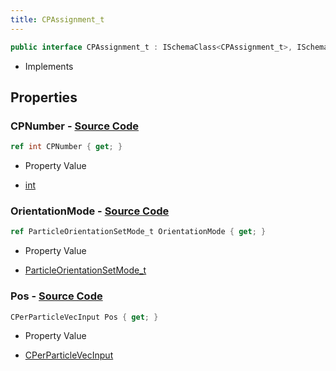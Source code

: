 ```yaml
---
title: CPAssignment_t
---
```


```csharp
public interface CPAssignment_t : ISchemaClass<CPAssignment_t>, ISchemaField, ISchemaClass, INativeHandle
```

- Implements

## Properties

### **CPNumber** - [Source Code](https://github.com/swiftly-solution/swiftlys2/blob/main/managed/src/SwiftlyS2.Generated/Schemas/Interfaces/CPAssignment_t.cs#L16)

```csharp
ref int CPNumber { get; }
```

- Property Value

- [int](https://learn.microsoft.com/dotnet/api/system.int32)

### **OrientationMode** - [Source Code](https://github.com/swiftly-solution/swiftlys2/blob/main/managed/src/SwiftlyS2.Generated/Schemas/Interfaces/CPAssignment_t.cs#L20)

```csharp
ref ParticleOrientationSetMode_t OrientationMode { get; }
```

- Property Value

- [ParticleOrientationSetMode_t](/docs/api/shared/schemadefinitions/particleorientationsetmode_t)

### **Pos** - [Source Code](https://github.com/swiftly-solution/swiftlys2/blob/main/managed/src/SwiftlyS2.Generated/Schemas/Interfaces/CPAssignment_t.cs#L18)

```csharp
CPerParticleVecInput Pos { get; }
```

- Property Value

- [CPerParticleVecInput](/docs/api/shared/schemadefinitions/cperparticlevecinput)

